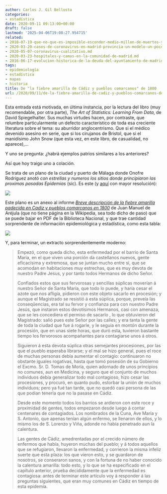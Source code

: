 ```yaml
---
author: Carlos J. Gil Bellosta
categories:
- estadística
date: 2020-09-11 09:13:00+00:00
draft: false
lastmod: '2025-04-06T19:08:27.954715'
related:
- 2018-07-19-que-no-que-es-imposible-esconder-medio-millon-de-muertos-y-que-la-cordialidad-esta-de-mas.md
- 2020-03-20-casos-de-coronavirus-en-madrid-provincia-un-modelo-un-poco-menos-crudo-basado-en-la-mortalidad-ii.md
- 2020-05-07-coronavirus-cualitativo.md
- 2020-03-23-hospitales-y-camas-en-la-comunidad-de-madrid.md
- 2016-06-17-evolucion-historica-de-la-deuda-del-ayuntamiento-de-madrid.md
tags:
- epidemiología
- estadística
- mapas
- historia
title: De "la fiebre amarilla de Cádiz y pueblos comarcanos" de 1800
url: /2020/09/11/de-la-fiebre-amarilla-de-cadiz-y-pueblos-comarcanos-de-1800/
---
```


Esta entrada está motivada, en última instancia, por la lectura del libro (muy recomendable, por otra parte), _The Art of Statistics: Learning From Data_, de David Spiegelhalter. Sus muchas virtudes hacen, por contraste, que relumbre particularmente un defecto característico de toda esa creciente literatura sobre el tema: su aburridor anglocentrismo. Que si el médico devenido asesino en serie, que si los cirujanos de Bristol, que si el manidísimo John Snow (que esta vez, en este libro, de casualidad,  no aparece),...

Y uno se pregunta: ¿habrá ejemplos patrios similares a los anteriores?

Así que hoy traigo uno a colación.

Se trata de un plano de la ciudad y puerto de Málaga donde Onofre Rodríguez anotó _con estrellas y numeros los sitios donde principiaron las proximas pasadas Epidemias_ (sic). Es este (y
[aquí](http://bdh.bne.es/bnesearch/detalle/bdh0000033581)
con mayor resolución):

![](/wp-uploads/2020/09/plano_malaga.jpeg)

Este plano es un anexo al informe _[Breve descripción de la fiebre amarilla padecida en Cadiz y pueblos comarcanos en 1800](http://bdh.bne.es/bnesearch/CompleteSearch.do?languageView=es&field=todos&text=Breve+descripci%c3%b3n+de+la+fiebre+amarilla+padecida+en+C%c3%a1diz+y+pueblos+comarcanos+en+1800&showYearItems=&exact=on&textH=&advanced=false&completeText=&pageSize=1&pageSizeAbrv=30&pageNumber=1)_ de Juan Manuel de Aréjula (que no tiene página en la Wikipedia, sea todo dicho de paso) que se puede bajar en PDF de la Biblioteca Nacional, y que trae cantidad sorprendente de información epidemiológica y estadística, como esta tabla:

![](/wp-uploads/2020/09/tabla_fiebre_amarilla_malaga-726x1024.jpeg)

Y, para terminar, un extracto sorprendentemente moderno:

>Empezó, como queda dicho, esta enfermedad por el barrio de Santa María, en el que viven una porción da castellanos nuevos, gente eficacísima y extremosa, que se juntan mucho entre sí, que se acomodan en habitaciones muy estrechas, que es muy devota de nuestro Padre Jesus, y por tanto todos Hermanos de dicho Señor.
>
> Confiados estos que sus fervorosas y sencillas súplicas moverían á nuestro Señor de Santa María, que todo lo puede, y haría cesar el azote que nos afligia, pidieron con este objeto sacarlo en procesión; y aunque el Magistrado se resistió á esta súplica, porque, preveía las conseqüencias, era tal su fervor y confianza para con nuestro Padre Jesús, que instaron estos devotísimos Hermanos, casi con amenaza, que se les concediera el permiso de sacarlo , lo que obtuvieron del Magistrado: salió pues este Señor por las calles; y era tanta la gente de toda la ciudad que fue á rogarle, y le seguia en montón durante la procesión, que en unas siete horas, que duró esta, tuvieron bastante tiempo los fervorosos acompañantes para contagiarse unos á otros.
>
> Siguieron á esta devota súplica otras semejantes procesiones, por las que el pueblo esperaba librarse; y el mal se hizo general, pues el roce de muchas personas debía aumentar el contagio: continuaron no obstante iguales rogativas, hasta que tomó posesión de su Gobierno el Excmo. Sr. D. Tomas de Moría, quien adornado de unos principios no comunes, aun en Medicina, y seguro que el conjunto de muchos individuos debía generalizar todo mal contagioso, hizo cesar las procesiones, y procuró, en quanto pudo, estorbar la unión de muchos individuos; pero ya fué tan tarde, que no quedó casi persona de las que podian tenerla que no la pasase en Cádiz.
>
> Desde este momento todos los barrios se ardieron con este roce y proximidad de gentes, todos empezaron desde luego á contar centenares de contagiados. Los nombrados de la Cuna, Ave María y S. Antonio, que apenas tenían algún enfermo, se llenaron de ellos, y lo mismo los de S. Lorenzo y Viña, adonde no había penetrado aun la calentura.
>
> Las gentes de Cádiz, amedrentadas por el crecido número de enfermos que había, huyeron muchas del pueblo; y á todos aquellos que se refugiaron, llevaron la enfermedad, y corrieron la misma infeliz suerte que esta plaza: los que vieron esto, y se guardaron de nosotros, se conseraron sanos, y con la fortuna de no haber conocido la calentura amarilla: todo esto, y lo que se ha especificado en el capítulo anterior, prueba decididamente que la enfermedad es contagiosa: antes de terminar este artículo voy á responder á las preguntas siguientes, que eran muy comunes en Cádiz en tiempo de esta epidemia.
